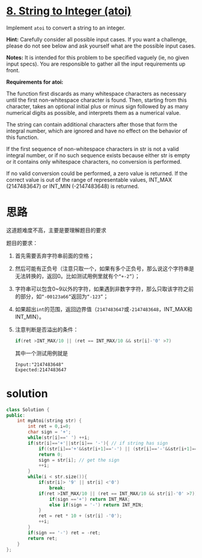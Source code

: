 ### 

# [8. String to Integer (atoi)](https://leetcode.com/problems/string-to-integer-atoi/description/)

Implement `atoi` to convert a string to an integer.

**Hint:** Carefully consider all possible input cases. If you want a challenge, please do not see below and ask yourself what are the possible input cases.

**Notes:** It is intended for this problem to be specified vaguely (ie, no given input specs). You are responsible to gather all the input requirements up front.

 

**Requirements for atoi:**

The function first discards as many whitespace characters as necessary until the first non-whitespace character is found. Then, starting from this character, takes an optional initial plus or minus sign followed by as many numerical digits as possible, and interprets them as a numerical value.

The string can contain additional characters after those that form the integral number, which are ignored and have no effect on the behavior of this function.

If the first sequence of non-whitespace characters in str is not a valid integral number, or if no such sequence exists because either str is empty or it contains only whitespace characters, no conversion is performed.

If no valid conversion could be performed, a zero value is returned. If the correct value is out of the range of representable values, INT_MAX (2147483647) or INT_MIN (-2147483648) is returned.



# 思路

这道题难度不高，主要是要理解题目的要求

题目的要求：

1. 首先需要丢弃字符串前面的空格；

2. 然后可能有正负号（注意只取一个，如果有多个正负号，那么说这个字符串是无法转换的，返回0。比如测试用例里就有个`“+-2”`）；

3. 字符串可以包含0~9以外的字符，如果遇到非数字字符，那么只取该字符之前的部分，如`“-00123a66”`返回为`“-123”`；

4. 如果超出`int`的范围，返回边界值（`2147483647`或`-2147483648`，INT_MAX和INT_MIN）。

5. 注意判断是否溢出的条件：

   ```C++
   if(ret >INT_MAX/10 || (ret == INT_MAX/10 && str[i]-'0' >7)
   ```

   其中一个测试用例就是

   ```
   Input:"2147483648"
   Expected:2147483647
   ```

# solution

```C++
class Solution {
public:
    int myAtoi(string str) {
    	int ret = 0,i=0;
		char sign = '+'; 	
    	while(str[i]==' ') ++i;
    	if(str[i]=='+'||str[i]== '-'){ // if string has sign
    		if((str[i]=='+'&&str[i+1]=='-') || (str[i]=='-'&&str[i+1]=='+')) // 2 sign
    		return 0;
    		sign = str[i]; // get the sign
    		++i;
		}
    	while(i < str.size()){
    		if(str[i]> '9' || str[i] <'0')
    			break;
    		if(ret >INT_MAX/10 || (ret == INT_MAX/10 && str[i]-'0' >7)){ // if overflow
    			if(sign =='+') return INT_MAX;
    			else if(sign = '-') return INT_MIN;
			}
			ret = ret * 10 + (str[i] -'0');
			++i;
		}
		if(sign == '-') ret = -ret;
		return ret;
    }
};
```

